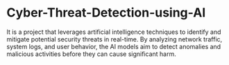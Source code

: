 # Cyber-Threat-Detection-using-AI
It is a project that leverages artificial intelligence techniques to identify and mitigate potential security threats in real-time. By analyzing network traffic, system logs, and user behavior, the AI models aim to detect anomalies and malicious activities before they can cause significant harm.
